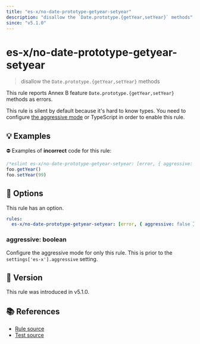 ```yaml
---
title: "es-x/no-date-prototype-getyear-setyear"
description: "disallow the `Date.prototype.{getYear,setYear}` methods"
since: "v5.1.0"
---
```


# es-x/no-date-prototype-getyear-setyear
> disallow the `Date.prototype.{getYear,setYear}` methods

This rule reports Annex B feature `Date.prototype.{getYear,setYear}` methods as errors.

This rule is silent by default because it's hard to know types. You need to configure [the aggressive mode](../#the-aggressive-mode) or TypeScript in order to enable this rule.

## 💡 Examples

⛔ Examples of **incorrect** code for this rule:

<eslint-playground type="bad">

```js
/*eslint es-x/no-date-prototype-getyear-setyear: [error, { aggressive: true }] */
foo.getYear()
foo.setYear(99)
```

</eslint-playground>

## 🔧 Options

This rule has an option.

```yml
rules:
  es-x/no-date-prototype-getyear-setyear: [error, { aggressive: false }]
```

### aggressive: boolean

Configure the aggressive mode for only this rule.
This is prior to the `settings['es-x'].aggressive` setting.

## 🚀 Version

This rule was introduced in v5.1.0.

## 📚 References

- [Rule source](https://github.com/ota-meshi/eslint-plugin-es-x/blob/master/lib/rules/no-date-prototype-getyear-setyear.js)
- [Test source](https://github.com/ota-meshi/eslint-plugin-es-x/blob/master/tests/lib/rules/no-date-prototype-getyear-setyear.js)
